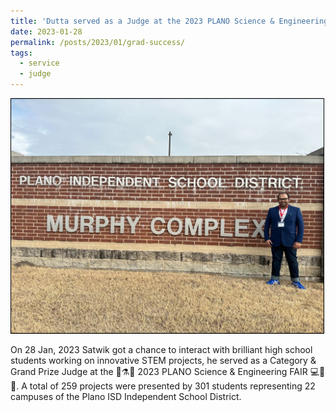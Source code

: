 ```yaml
---
title: 'Dutta served as a Judge at the 2023 PLANO Science & Engineering FAIR'
date: 2023-01-28
permalink: /posts/2023/01/grad-success/
tags:
  - service
  - judge
---
```


<img src='/images/2023-01-28-plano-fair.jpeg' style="border:1px solid black;" width="500">

On 28 Jan, 2023 Satwik got a chance to interact with brilliant high school students working on innovative STEM projects, he served as a Category & Grand Prize Judge at the 🔬⚗️🧫 2023 PLANO Science & Engineering FAIR 💻👾🤖. A total of 259 projects were presented by 301 students representing 22 campuses of the Plano ISD Independent School District. 

<iframe src="https://www.linkedin.com/embed/feed/update/urn:li:share:7025207977619988480" height="533" width="504" frameborder="0" allowfullscreen="" title="Embedded post" style="border:1px blue solid;></iframe>
